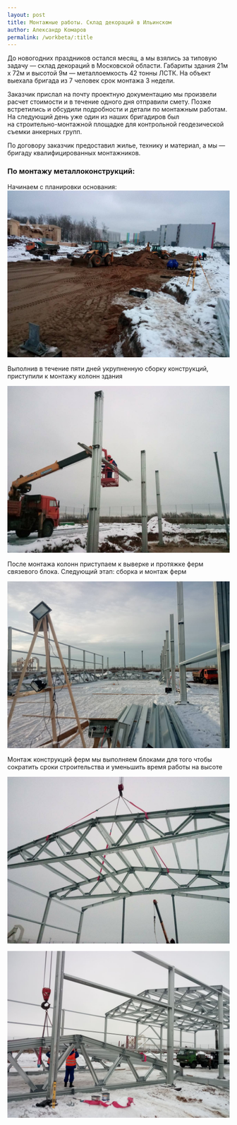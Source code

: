 ```yaml
---
layout: post
title: Монтажные работы. Склад декораций в Ильинском
author: Александр Комаров
permalink: /workbeta/:title
---
```


До&nbsp;новогодних праздников остался месяц, а&nbsp;мы&nbsp;взялись за&nbsp;типовую задачу&nbsp;&mdash; склад декораций в&nbsp;Московской области. Габариты здания 21м х&nbsp;72м и&nbsp;высотой 9м&nbsp;&mdash; металлоемкость 42&nbsp;тонны ЛСТК. На&nbsp;объект выехала бригада из&nbsp;7&nbsp;человек срок монтажа 3&nbsp;недели. 

Заказчик прислал на&nbsp;почту проектную документацию мы&nbsp;произвели расчет стоимости и&nbsp;в&nbsp;течение одного дня отправили смету. Позже встретились и&nbsp;обсудили подробности и&nbsp;детали по&nbsp;монтажным работам. На&nbsp;следующий день уже один из&nbsp;наших бригадиров был на&nbsp;строительно-монтажной площадке для контрольной геодезической съемки анкерных групп. 

По&nbsp;договору заказчик предоставил жилье, технику и&nbsp;материал, а&nbsp;мы&nbsp;&mdash; бригаду квалифицированных монтажников. 

### По&nbsp;монтажу металлоконструкций:
Начинаем с&nbsp;планировки основания:
![Планировка основания](/img/portfolio/buildings/ilinskoe/14.jpg "Планировка основания")

Выполнив в&nbsp;течение пяти дней укрупненную сборку конструкций, приступили к&nbsp;монтажу колонн здания

![Колонны здания](/img/portfolio/buildings/ilinskoe/11.jpg "Колонны здания")

После монтажа колонн приступаем к&nbsp;выверке и&nbsp;протяжке ферм связевого блока.
Следующий этап: сборка и&nbsp;монтаж ферм

![Сборка и монтаж ферм](/img/portfolio/buildings/ilinskoe/15.jpg "Сборка и монтаж ферм")

Монтаж конструкций ферм мы&nbsp;выполняем блоками для того чтобы сократить сроки строительства и&nbsp;уменьшить время работы на&nbsp;высоте

![Монтаж конструкций ферм](/img/portfolio/buildings/ilinskoe/20.jpg "Монтаж конструкций ферм")

![Монтаж конструкций ферм](/img/portfolio/buildings/ilinskoe/23.jpg "Монтаж конструкций ферм")





